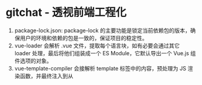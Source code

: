 # gitchat - 透视前端工程化

1. package-lock.json: package-lock 的主要功能是锁定当前依赖包的版本，确保用户的环境和依赖的包是一致的，保证项目的稳定性。
2. vue-loader 会解析 .vue 文件，提取每个语言块，如有必要会通过其它 loader 处理，最后将他们组装成一个 ES Module，它默认导出一个 Vue.js 组件选项的对象。
3. vue-template-compiler 会接解析 template 标签中的内容，预处理为 JS 渲染函数，并最终注入到从 <script> 导出的组件中。
4. node-sass: npm 安装 node-sass 依赖时，会从 github.com 上下载 .node 文件。由于国内网络的原因，下载时间可能会很长，甚至导致超时失败。这是大家可能都会遇到的的问题。解决方案就是使用其他源，或者使用工具下载，然后将安装源指定到本地。另外，如果安装失败，再执行安装的话就不再触发下载了，这里建议先执行 npm uninstall node-sass 之后再重新安装。
5. postcss-preset-env: postcss 通过插件系统，提供了很多强大的功能，比如可以通过 autoprefixer 自动添加浏览器前缀，通过 postcss-preset-env 插件，我们可以使用尚未支持的 CSS 特性，插件会帮助我们将未来的 CSS 特性转换成现有的 CSS，类似于 Babel 将 ES6+ 的语法转换成 ES5 的语法。postcss-preset-env 插件已经包含了 autoprefixer 插件的功能，因此如果配置了 postcss-preset-env 的话，无需单独再安装 autoprefixer。